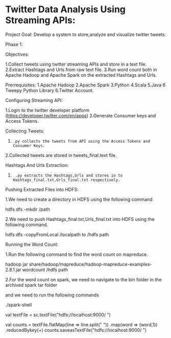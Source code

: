 # Twitter Data Analysis Using Streaming APIs:


 Project Goal: Develop a system to store,analyze and visualize twitter tweets.

 Phase 1:

 Objectives: 
 
  1.Collect tweets using twitter streaming APIs and store in a text file.
  2.Extract Hashtags and Urls from raw text file.
  3.Run word count both in Apache Hadoop and Apache Spark on the extracted Hashtags and Urls.

 Prerrequisites:
 1.Apache Hadoop
 2.Apache Spark
 3.Python
 4.Scala
 5.Java
 6 Tweepy Python Library
 6.Twitter Account.

Configuring Streaming API:

1.Login to the twitter developer platform (https://developer.twitter.com/en/apps)
2.Generate Consumer keys and Access Tokens.


Collecting Tweets:

1.     .py collects the tweets from API using the Access Tokens and Consumer Keys.
2.Collected tweets are stored in tweets_final.text file.

Hashtags And Urls Extraction:
1.      .py extracts the Hashtags,Urls and stores in to Hashtags_final.txt,Urls_final.txt respectively.

Pushing Extracted Files into HDFS:

1.We need to create a directory in HDFS using the following command

  hdfs dfs -mkdir  /path

2.We need to push Hashtags_final.txt,Urls_final.txt into HDFS using the following command.

  hdfs dfs -copyFromLocal /localpath to /hdfs path

Running the Word Count:

1.Run the following command to find the word count on mapreduce.
  
  hadoop jar share/hadoop/mapreduce/hadoop-mapreduce-examples-2.8.1.jar wordcount  /hdfs path

2.For the word count on spark, we need to navigate to the bin folder in the archived spark tar folder

  and we need to run the following commands
 
  ./spark-shell
  
  val textFile = sc.textFile("hdfs://localhost:9000/    ")
  
  val counts = textFile.flatMap(line => line.split(" "))
  .map(word => (word,1))
  .reducedBykey(_+_)
  counts.saveasTextFile("hdfs://localhost:9000/       ")





  


 
